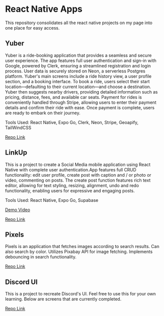 # React Native Apps

This repository consolidates all the react native projects on my page into one place for easy access.

## Yuber

Yuber is a ride-booking application that provides a seamless and secure user experience. The app features full user authentication and sign-in with Google, powered by Clerk, ensuring a streamlined registration and login process. User data is securely stored on Neon, a serverless Postgres platform. Yuber's main screens include a ride history view, a user profile section, and a booking interface. To book a ride, users select their start location—defaulting to their current location—and choose a destination. Yuber then suggests nearby drivers, providing detailed information such as pricing, distance, fees, and available car seats. Payment for rides is conveniently handled through Stripe, allowing users to enter their payment details and confirm their ride with ease. Once payment is complete, users are ready to embark on their journey.

Tools Used: React Native, Expo Go, Clerk, Neon, Stripe, Geoapify, TailWindCSS

[Repo Link](https://github.com/MosesDVarghese/uber-clone)

## LinkUp

This is a project to create a Social Media mobile application using React Native with complete user authentication.App features full CRUD functionality: edit user profile, create post with caption and / or photo or video, commenting on posts. The create post function features rich text editor, allowing for text styling, resizing, alignment, undo and redo functionality, enabling users for expressive and engaging posts.

Tools Used: React Native, Expo Go, Supabase

[Demo Video](https://github.com/MosesDVarghese/supa-social-app/blob/master/assets/videos/demo-video.mp4)

[Repo Link](https://github.com/MosesDVarghese/supa-social-app)

## Pixels

Pixels is an application that fetches images according to search results. Can also search by color. Utilizes Pixabay API for image fetching. Implements debouncing in search functionality.

[Repo Link](https://github.com/MosesDVarghese/wallpaper-app)

## Discord UI

This is a project to recreate Discord's UI. Feel free to use this for your own learning. Below are screens that are currently completed.

[Repo Link](https://github.com/MosesDVarghese/discord-app-v2.0)
